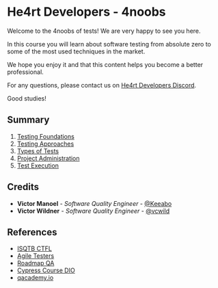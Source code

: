 # He4rt Developers - 4noobs

Welcome to the 4noobs of tests! We are very happy to see you here.

In this course you will learn about software testing from absolute zero to some of the most used techniques in the market.

We hope you enjoy it and that this content helps you become a better professional.

For any questions, please contact us on [He4rt Developers Discord](https://discord.com/invite/5kwDQuv).

Good studies!

## Summary

1. [Testing Foundations](00-FOUNDATIONS.md)
1. [Testing Approaches](01-ABORDAGENS.md)
1. [Types of Tests](02-TIPOS.md)
1. [Project Administration](03-ADMIN.md)
1. [Test Execution](04-EXECUCAO.md)

## Credits

- **Victor Manoel** - _Software Quality Engineer_ - [@Keeabo](https://www.linkedin.com/in/victor-manoel-0b4413191/)
- **Victor Wildner** - _Software Quality Engineer_ - [@vcwild](https://twitter.com/vcwild)

## References

- [ISQTB CTFL](https://www.istqb.org/certifications/certified-tester-foundation-level)
- [Agile Testers](https://agiletesters.com.br/)
- [Roadmap QA](https://roadmap.sh/qa)
- [Cypress Course DIO](https://web.dio.me/course/implementando-testes-automatizados-usando-cypress-em-uma-aplicacao-angular/learning/ea18fc2f-6620-4d38-931a-66f43cf9684b?back=/home)
- [qacademy.io](https://qacademy.io/)
